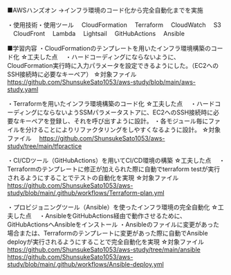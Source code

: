 ■AWSハンズオン
→インフラ環境のコード化から完全自動化までを実施

・使用技術・使用ツール
　CloudFormation
　Terraform
　CloudWatch
　S3
　CloudFront
　Lambda
　Lightsail
　GitHubActions
　Ansible

■学習内容
・CloudFormationのテンプレートを用いたインフラ環境構築のコード化
☆工夫した点
　・ハードコーディングにならないように、CloudFormation実行時に入力パラメータを設定できるようにした。（EC2へのSSH接続時に必要なキーペア）
☆対象ファイル
　https://github.com/ShunsukeSato1053/aws-study/blob/main/aws-study.yaml


 ・Terraformを用いたインフラ環境構築のコード化
☆工夫した点
　・ハードコーディングにならないようSSMパラメータストアに、EC2へのSSH接続時に必要なキーペアを登録し、それを呼び出すように設計。
  ・各モジュール毎にファイルを分けることによりリファクタリングをしやすくなるように設計。
☆対象ファイル
　https://github.com/ShunsukeSato1053/aws-study/tree/main/tfpractice
  
   
・CI/CDツール（GitHubActions）を用いてCI/CD環境の構築
☆工夫した点
　・Terraformのテンプレートに修正が加えられた際に自動でterraform testが実行されるようにすることでテストの自動化を実現
☆対象ファイル
　https://github.com/ShunsukeSato1053/aws-study/blob/main/.github/workflows/Terraform-plan.yml
 
  
・プロビジョニングツール（Ansible）を使ったインフラ環境の完全自動化
☆工夫した点
　・AnsibleをGitHubActions経由で動作させるために、GitHubActionsへAnsibleをインストール
  ・Ansibleのファイルに変更があった場合または、Terraformのテンプレートに変更があった際に自動でAnsible deployが実行されるようにすることで完全自動化を実現
☆対象ファイル
　https://github.com/ShunsukeSato1053/aws-study/tree/main/ansible
 https://github.com/ShunsukeSato1053/aws-study/blob/main/.github/workflows/Ansible-deploy.yml
  

